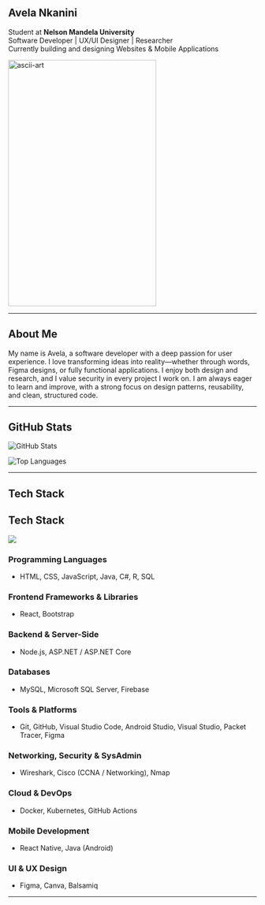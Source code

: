 ## Avela Nkanini
Student at **Nelson Mandela University**  
Software Developer | UX/UI Designer | Researcher  
Currently building and designing Websites & Mobile Applications

<img width="300" height="500" alt="ascii-art" src="https://github.com/user-attachments/assets/84f2f727-e60b-41fd-953e-f2e2d3fb455f" />

---
## About Me
My name is Avela, a software developer with a deep passion for user experience. I love transforming ideas into reality—whether through words, Figma designs, or fully functional applications. I enjoy both design and research, and I value security in every project I work on. I am always eager to learn and improve, with a strong focus on design patterns, reusability, and clean, structured code.

---

## GitHub Stats

![GitHub Stats](https://github-readme-stats.vercel.app/api?username=AvelaNkanini&show_icons=true&theme=react&hide_border=false)  

![Top Languages](https://github-readme-stats.vercel.app/api/top-langs/?username=AvelaNkanini&theme=react&hide_border=false&count_private=false&layout=compact)

---

## Tech Stack

## Tech Stack

<!-- Main icons row -->
<img src="https://skillicons.dev/icons?i=html,css,js,java,csharp,r,react,bootstrap,nodejs,git,github,figma,android" />

### Programming Languages
- HTML, CSS, JavaScript, Java, C#, R, SQL

### Frontend Frameworks & Libraries
- React, Bootstrap

### Backend & Server-Side
- Node.js, ASP.NET / ASP.NET Core

### Databases
- MySQL, Microsoft SQL Server, Firebase

### Tools & Platforms
- Git, GitHub, Visual Studio Code, Android Studio, Visual Studio, Packet Tracer, Figma

### Networking, Security & SysAdmin
- Wireshark, Cisco (CCNA / Networking), Nmap

### Cloud & DevOps
- Docker, Kubernetes, GitHub Actions

### Mobile Development
- React Native, Java (Android)

### UI & UX Design
- Figma, Canva, Balsamiq


---
